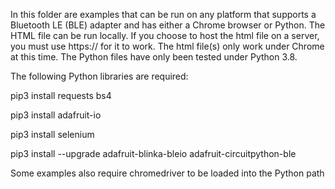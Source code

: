 In this folder are examples that can be run on any platform that supports a Bluetooth LE (BLE) adapter and has either a Chrome browser or Python. The HTML file can be run locally. If you choose to host the html file on a server, you must use https:// for it to work. The html file(s) only work under Chrome at this time. The Python files have only been tested under Python 3.8. 

The following Python libraries are required:

pip3 install requests bs4

pip3 install adafruit-io

pip3 install selenium

pip3 install --upgrade adafruit-blinka-bleio adafruit-circuitpython-ble

Some examples also require chromedriver to be loaded into the Python path

